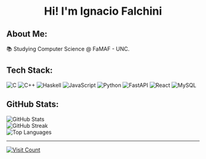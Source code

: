 <h1 align=center>Hi! I'm Ignacio Falchini</h1>

<h2>About Me:</h2>
<p>📚 Studying Computer Science @ FaMAF - UNC.</p>

<h2>Tech Stack:</h2>
<p>
  <img src="https://img.shields.io/badge/c-%2300599C.svg?style=for-the-badge&logo=c&logoColor=white" alt="C">
  <img src="https://img.shields.io/badge/c++-%2300599C.svg?style=for-the-badge&logo=c%2B%2B&logoColor=white" alt="C++">
  <img src="https://img.shields.io/badge/Haskell-5e5086?style=for-the-badge&logo=haskell&logoColor=white" alt="Haskell">
  <img src="https://img.shields.io/badge/javascript-%23323330.svg?style=for-the-badge&logo=javascript&logoColor=%23F7DF1E" alt="JavaScript">
  <img src="https://img.shields.io/badge/python-3670A0?style=for-the-badge&logo=python&logoColor=ffdd54" alt="Python">
  <img src="https://img.shields.io/badge/FastAPI-005571?style=for-the-badge&logo=fastapi" alt="FastAPI">
  <img src="https://img.shields.io/badge/react-%2320232a.svg?style=for-the-badge&logo=react&logoColor=%2361DAFB" alt="React">
  <img src="https://img.shields.io/badge/mysql-4479A1.svg?style=for-the-badge&logo=mysql&logoColor=white" alt="MySQL">
</p>

<h2>GitHub Stats:</h2>
<p>
  <img src="https://github-readme-stats.vercel.app/api?username=nachofalchi&theme=transparent&hide_border=false&include_all_commits=true&count_private=true" alt="GitHub Stats"><br>
  <img src="https://github-readme-streak-stats.herokuapp.com/?user=nachofalchi&theme=transparent&hide_border=false" alt="GitHub Streak"><br>
  <img src="https://github-readme-stats.vercel.app/api/top-langs/?username=nachofalchi&theme=transparent&hide_border=false&include_all_commits=true&count_private=true&layout=compact" alt="Top Languages">
</p>

<hr>
<p>
  <a href="https://visitcount.itsvg.in"><img src="https://visitcount.itsvg.in/api?id=nachofalchi&icon=0&color=0" alt="Visit Count"></a>
</p>
